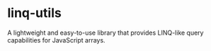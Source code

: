 # linq-utils
A lightweight and easy-to-use library that provides LINQ-like query capabilities for JavaScript arrays.
